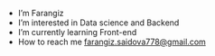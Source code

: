 -  I’m Farangiz
-  I’m interested in Data science and Backend
-  I’m currently learning Front-end
-  How to reach me farangiz.saidova778@gmail.com


<!---
farangizaa/farangizaa is a ✨ special ✨ repository because its `README.md` (this file) appears on your GitHub profile.
You can click the Preview link to take a look at your changes.
--->
